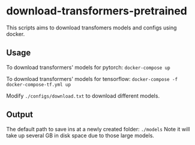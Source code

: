 # download-transformers-pretrained
This scripts aims to download transfomers models and configs using docker.

## Usage
To download transformers' models for pytorch:
```docker-compose up```

To download transformers' models for tensorflow:
```docker-compose -f docker-compose-tf.yml up```

Modify `./configs/download.txt` to download different models.

## Output
The default path to save ins at a newly created folder: `./models`
Note it will take up several GB in disk space due to those large models.
